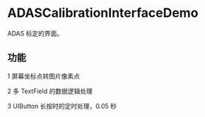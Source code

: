 # ADASCalibrationInterfaceDemo
ADAS 标定的界面。

## 功能
1 屏幕坐标点转图片像素点

2 多 TextField 的数据逻辑处理

3 UIButton 长按时的定时处理，0.05 秒
